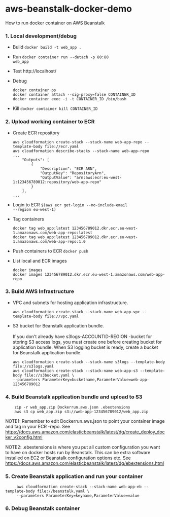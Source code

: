 # aws-beanstalk-docker-demo
How to run docker container on AWS Beanstalk

### 1. Local development/debug
  * Build <code>docker build -t web_app .</code>
  * Run <code>docker container run --detach -p 80:80 web_app</code>
  * Test http://localhost/
  * Debug
  
        docker container ps
        docker container attach --sig-proxy=false CONTAINER_ID
        docker container exec -i -t CONTAINER_ID /bin/bash
        
  * Kill <code>docker container kill CONTAINER_ID</code>

### 2. Upload working container to ECR
  * Create ECR repository<br>

        aws cloudformation create-stack --stack-name web-app-repo --template-body file://ecr.yaml
        aws cloudformation describe-stacks --stack-name web-app-repo
        ...
            "Outputs": [
                {
                    "Description": "ECR ARN", 
                    "OutputKey": "RepositoryArn", 
                    "OutputValue": "arn:aws:ecr:eu-west-1:123456789012:repository/web-app-repo"
                }
            ],
        ...
 
  * Login to ECR <code>$(aws ecr get-login --no-include-email --region eu-west-1)</code>
  * Tag containers
  
        docker tag web_app:latest 123456789012.dkr.ecr.eu-west-1.amazonaws.com/web-app-repo:latest
        docker tag web_app:latest 123456789012.dkr.ecr.eu-west-1.amazonaws.com/web-app-repo:1.0
      
  * Push containers to ECR <code>docker push</code>
  * List local and ECR images
  
        docker images
        docker images 123456789012.dkr.ecr.eu-west-1.amazonaws.com/web-app-repo

### 3. Build AWS Infrastructure

   * VPC and subnets for hosting application infrastructure.

         aws cloudformation create-stack --stack-name web-app-vpc --template-body file://vpc.yaml

   * S3 bucket for Beanstalk application bundle.<br><br>
If you don't already have s3logs-ACCOUNTID-REGION -bucket for storing S3 access logs,
you must create one before creating bucket for application bundle. When S3 logging bucket is ready,
create a bucket for Beanstalk application bundle.

         aws cloudformation create-stack --stack-name s3logs --template-body file://s3logs.yaml
         aws cloudformation create-stack --stack-name web-app-s3 --template-body file://s3bucket.yaml \
         --parameters ParameterKey=bucketname,ParameterValue=web-app-123456789012

### 4. Build Beanstalk application bundle and upload to S3

        zip -r web_app.zip Dockerrun.aws.json .ebextensions
        aws s3 cp web_app.zip s3://web-app-123456789012/web_app.zip

NOTE1: Remember to edit Dockerrun.aws.json to point your container image and tag in your ECR -repo. See https://docs.aws.amazon.com/elasticbeanstalk/latest/dg/create_deploy_docker_v2config.html

NOTE2: .ebextensions is where you put all custom configuration you want to have on docker hosts run by Beanstalk. This can be extra software installed on EC2 or Beanstalk configuration options etc. See https://docs.aws.amazon.com/elasticbeanstalk/latest/dg/ebextensions.html

### 5. Create Beanstalk application and run your container

         aws cloudformation create-stack --stack-name web-app-eb --template-body file://beanstalk.yaml \
         --parameters ParameterKey=keyname,ParameterValue=value

### 6. Debug Beanstalk container
